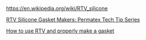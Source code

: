 https://en.wikipedia.org/wiki/RTV_silicone

[RTV Silicone Gasket Makers: Permatex Tech Tip Series](https://youtu.be/WA8ifJdLps4)

[How to use RTV and properly make a gasket](https://youtu.be/21CvanhKILA)
